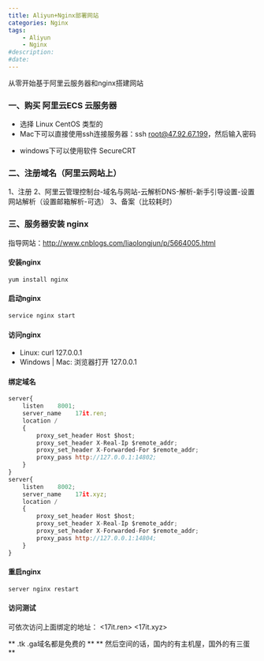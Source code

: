 ```yaml
---
title: Aliyun+Nginx部署网站
categories: Nginx
tags: 
    - Aliyun
    - Nginx
#description: 
#date: 
---
```


从零开始基于阿里云服务器和nginx搭建网站
<!-- more -->

### 一、购买 阿里云ECS 云服务器
+ 选择 Linux CentOS 类型的
+ Mac下可以直接使用ssh连接服务器：ssh root@47.92.67.199，然后输入密码
 - windows下可以使用软件 SecureCRT

### 二、注册域名（阿里云网站上）
1、注册
2、阿里云管理控制台-域名与网站-云解析DNS-解析-新手引导设置-设置网站解析（设置邮箱解析-可选）
3、备案（比较耗时）

### 三、服务器安装 nginx
指导网站：<http://www.cnblogs.com/liaolongjun/p/5664005.html>
#### 安装nginx
```bash
yum install nginx
```
#### 启动nginx
```bash
service nginx start
```
#### 访问nginx
+ Linux: curl 127.0.0.1
+ Windows | Mac: 浏览器打开 127.0.0.1

#### 绑定域名
```js
server{
	listen    8001;
	server_name    17it.ren;
	location /
	{
		proxy_set_header Host $host;
        proxy_set_header X-Real-Ip $remote_addr;
        proxy_set_header X-Forwarded-For $remote_addr;
        proxy_pass http://127.0.0.1:14802;
    }
}
server{
	listen    8002;
	server_name    17it.xyz;
	location /
	{
		proxy_set_header Host $host;
        proxy_set_header X-Real-Ip $remote_addr;
        proxy_set_header X-Forwarded-For $remote_addr;
        proxy_pass http://127.0.0.1:14804;
    }
}
```
#### 重启nginx
```bash
server nginx restart
```
#### 访问测试
可依次访问上面绑定的地址： <17it.ren> <17it.xyz>


** .tk .ga域名都是免费的 **
** 然后空间的话，国内的有主机屋，国外的有三蛋 **

